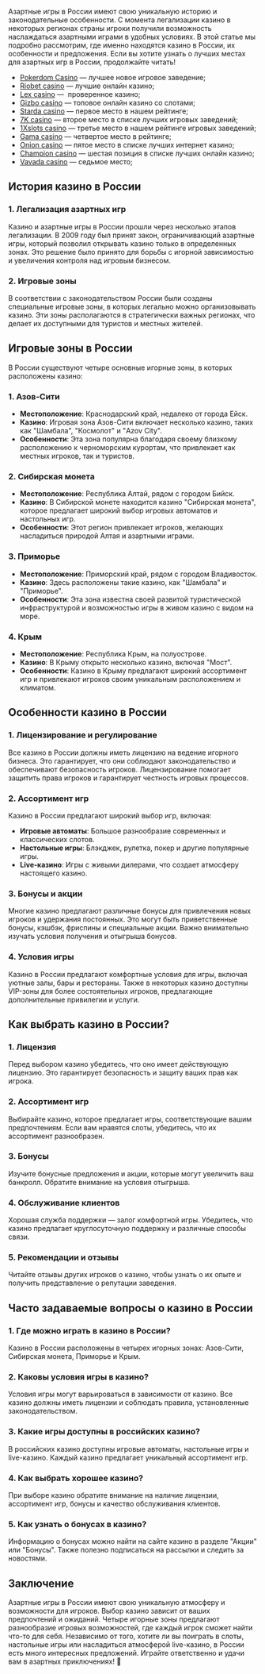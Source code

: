 Азартные игры в России имеют свою уникальную историю и законодательные особенности. С момента легализации казино в некоторых регионах страны игроки получили возможность наслаждаться азартными играми в удобных условиях. В этой статье мы подробно рассмотрим, где именно находятся казино в России, их особенности и предложения. Если вы хотите узнать о лучших местах для азартных игр в России, продолжайте читать!

* [Pokerdom Casino](https://brandplay.link/FwVc4f) — лучшее новое игровое заведение;
* [Riobet casino](https://brandplay.link/TnjsxFvH) — лучшие онлайн казино;
* [Lex casino](https://brandplay.link/VMqNXPFs) —  проверенное казино;
* [Gizbo casino](https://brandplay.link/rvzLrVLp) — топовое онлайн казино со слотами;
* [Starda casino](https://brandplay.link/HDcDrxLk) — первое место в нашем рейтинге;
* [7K casino](https://brandplay.link/dd46bNgD) — второе место в списке лучших игровых заведений;
* [1Xslots casino](https://brandplay.link/J2ZbqMPZ) — третье место в нашем рейтинге игровых заведений;
* [Gama casino](https://brandplay.link/RD52jZbL) — четвертое место в рейтинге;
* [Onion casino](https://brandplay.link/8LcS6Djb) — пятое место в списке лучших интернет казино;
* [Champion casino](https://temon-gter.cfd/go/9n8?p56190p303844p3509t17502) — шестая позиция в списке лучших онлайн казино;
* [Vavada casino](https://vavadapartner.pro/?promo=75590753-cc8b-4c4a-8d71-99b7a2293439-jud\&target=register) — седьмое место;



## История казино в России

### 1. Легализация азартных игр

Казино и азартные игры в России прошли через несколько этапов легализации. В 2009 году был принят закон, ограничивающий азартные игры, который позволил открывать казино только в определенных зонах. Это решение было принято для борьбы с игорной зависимостью и увеличения контроля над игровым бизнесом.

### 2. Игровые зоны

В соответствии с законодательством России были созданы специальные игровые зоны, в которых легально можно организовывать казино. Эти зоны располагаются в стратегически важных регионах, что делает их доступными для туристов и местных жителей.

## Игровые зоны в России

В России существуют четыре основные игорные зоны, в которых расположены казино:

### 1. Азов-Сити

* **Местоположение**: Краснодарский край, недалеко от города Ейск.
* **Казино**: Игровая зона Азов-Сити включает несколько казино, таких как "Шамбала", "Космолот" и "Azov City".
* **Особенности**: Эта зона популярна благодаря своему близкому расположению к черноморским курортам, что привлекает как местных игроков, так и туристов.

### 2. Сибирская монета

* **Местоположение**: Республика Алтай, рядом с городом Бийск.
* **Казино**: В Сибирской монете находится казино "Сибирская монета", которое предлагает широкий выбор игровых автоматов и настольных игр.
* **Особенности**: Этот регион привлекает игроков, желающих насладиться природой Алтая и азартными играми.

### 3. Приморье

* **Местоположение**: Приморский край, рядом с городом Владивосток.
* **Казино**: Здесь расположены такие казино, как "Шамбала" и "Приморье".
* **Особенности**: Эта зона известна своей развитой туристической инфраструктурой и возможностью игры в живом казино с видом на море.

### 4. Крым

* **Местоположение**: Республика Крым, на полуострове.
* **Казино**: В Крыму открыто несколько казино, включая "Мост".
* **Особенности**: Казино в Крыму предлагают широкий ассортимент игр и привлекают игроков своим уникальным расположением и климатом.

## Особенности казино в России

### 1. Лицензирование и регулирование

Все казино в России должны иметь лицензию на ведение игорного бизнеса. Это гарантирует, что они соблюдают законодательство и обеспечивают безопасность игроков. Лицензирование помогает защитить права игроков и гарантирует честность игровых процессов.

### 2. Ассортимент игр

Казино в России предлагают широкий выбор игр, включая:

* **Игровые автоматы**: Большое разнообразие современных и классических слотов.
* **Настольные игры**: Блэкджек, рулетка, покер и другие популярные игры.
* **Live-казино**: Игры с живыми дилерами, что создает атмосферу настоящего казино.

### 3. Бонусы и акции

Многие казино предлагают различные бонусы для привлечения новых игроков и удержания постоянных. Это могут быть приветственные бонусы, кэшбэк, фриспины и специальные акции. Важно внимательно изучать условия получения и отыгрыша бонусов.

### 4. Условия игры

Казино в России предлагают комфортные условия для игры, включая уютные залы, бары и рестораны. Также в некоторых казино доступны VIP-зоны для более состоятельных игроков, предлагающие дополнительные привилегии и услуги.

## Как выбрать казино в России?

### 1. Лицензия

Перед выбором казино убедитесь, что оно имеет действующую лицензию. Это гарантирует безопасность и защиту ваших прав как игрока.

### 2. Ассортимент игр

Выбирайте казино, которое предлагает игры, соответствующие вашим предпочтениям. Если вам нравятся слоты, убедитесь, что их ассортимент разнообразен.

### 3. Бонусы

Изучите бонусные предложения и акции, которые могут увеличить ваш банкролл. Обратите внимание на условия отыгрыша.

### 4. Обслуживание клиентов

Хорошая служба поддержки — залог комфортной игры. Убедитесь, что казино предлагает круглосуточную поддержку и различные способы связи.

### 5. Рекомендации и отзывы

Читайте отзывы других игроков о казино, чтобы узнать о их опыте и получить представление о репутации заведения.

## Часто задаваемые вопросы о казино в России

### 1. Где можно играть в казино в России?

Казино в России расположены в четырех игорных зонах: Азов-Сити, Сибирская монета, Приморье и Крым.

### 2. Каковы условия игры в казино?

Условия игры могут варьироваться в зависимости от казино. Все казино должны иметь лицензии и соблюдать правила, установленные законодательством.

### 3. Какие игры доступны в российских казино?

В российских казино доступны игровые автоматы, настольные игры и live-казино. Каждый казино предлагает уникальный ассортимент игр.

### 4. Как выбрать хорошее казино?

При выборе казино обратите внимание на наличие лицензии, ассортимент игр, бонусы и качество обслуживания клиентов.

### 5. Как узнать о бонусах в казино?

Информацию о бонусах можно найти на сайте казино в разделе "Акции" или "Бонусы". Также полезно подписаться на рассылки и следить за новостями.

## Заключение

Азартные игры в России имеют свою уникальную атмосферу и возможности для игроков. Выбор казино зависит от ваших предпочтений и ожиданий. Четыре игорные зоны предлагают разнообразие игровых возможностей, где каждый игрок сможет найти что-то для себя. Независимо от того, хотите ли вы поиграть в слоты, настольные игры или насладиться атмосферой live-казино, в России есть много интересных предложений. Играйте ответственно и удачи вам в азартных приключениях! 🎊
